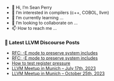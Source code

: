 - 👋 Hi, I’m Sean Perry
- 👀 I’m interested in compilers (c++, COBOL, llvm)
- 🌱 I’m currently learning ...
- 💞️ I’m looking to collaborate on ...
- 📫 How to reach me ...

<!---
s66perry/s66perry is a ✨ special ✨ repository because its `README.md` (this file) appears on your GitHub profile.
You can click the Preview link to take a look at your changes.
--->
### 📕 Latest LLVM Discourse Posts

<!-- DISCOURSE-LLVM:START -->
- [RFC: -E mode to preserve system includes](https://discourse.llvm.org/t/rfc-e-mode-to-preserve-system-includes/73726#post_6)
- [RFC: -E mode to preserve system includes](https://discourse.llvm.org/t/rfc-e-mode-to-preserve-system-includes/73726#post_5)
- [How to test register pressure](https://discourse.llvm.org/t/how-to-test-register-pressure/73624#post_6)
- [LLVM Meetup in Munich – July 17th, 2023](https://discourse.llvm.org/t/llvm-meetup-in-munich-july-17th-2023/71614#post_3)
- [LLVM Meetup in Munich – October 25th, 2023](https://discourse.llvm.org/t/llvm-meetup-in-munich-october-25th-2023/73738#post_1)
<!-- DISCOURSE-LLVM:END -->
